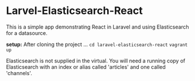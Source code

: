 # Larvel-Elasticsearch-React

This is a simple app demonstrating React in Laravel and using Elasticsearch for a datasource. 

**setup:**
After cloning the project ...
`cd laravel-elasticsearch-react`
`vagrant up`

Elasticsearch is not supplied in the virtual. You will need a running copy of Elasticsearch with an index or alias called 'articles' and one called 'channels'. 
